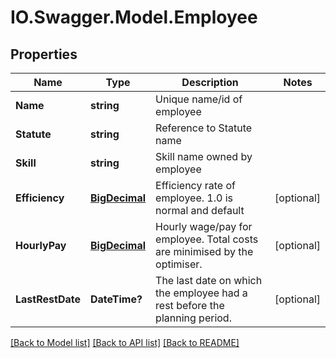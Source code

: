 # IO.Swagger.Model.Employee
## Properties

Name | Type | Description | Notes
------------ | ------------- | ------------- | -------------
**Name** | **string** | Unique name/id of employee | 
**Statute** | **string** | Reference to Statute name | 
**Skill** | **string** | Skill name owned by employee | 
**Efficiency** | [**BigDecimal**](BigDecimal.md) | Efficiency rate of employee. 1.0 is normal and default | [optional] 
**HourlyPay** | [**BigDecimal**](BigDecimal.md) | Hourly wage/pay for employee. Total costs are minimised by the optimiser. | [optional] 
**LastRestDate** | **DateTime?** | The last date on which the employee had a rest before the planning period. | [optional] 

[[Back to Model list]](../README.md#documentation-for-models) [[Back to API list]](../README.md#documentation-for-api-endpoints) [[Back to README]](../README.md)

